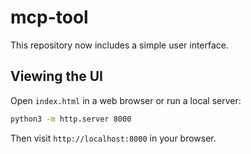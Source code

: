 # mcp-tool

This repository now includes a simple user interface.

## Viewing the UI

Open `index.html` in a web browser or run a local server:

```bash
python3 -m http.server 8000
```

Then visit `http://localhost:8000` in your browser.
